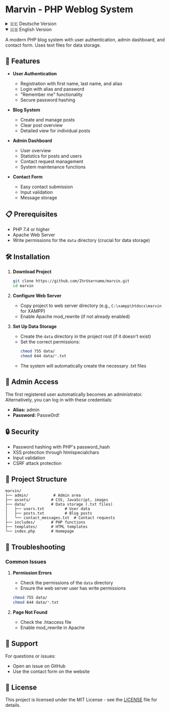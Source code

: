 # Marvin - PHP Weblog System

<details>
<summary>🇩🇪 Deutsche Version</summary>

Ein modernes PHP-Blogsystem mit Benutzer-Authentifizierung, Admin-Dashboard und Kontaktformular. Verwendet Textdateien zur Datenspeicherung.

## 🚀 Features

- **Benutzer-Authentifizierung**
  - Registrierung mit Vorname, Nachname und Alias
  - Login mit Alias und Passwort
  - "Angemeldet bleiben" Funktion
  - Sicheres Passwort-Hashing

- **Blog-System**
  - Beiträge erstellen und verwalten
  - Übersichtliche Beitragsliste
  - Detailansicht für einzelne Beiträge

- **Admin-Dashboard**
  - Benutzerübersicht
  - Statistiken zu Beiträgen und Benutzern
  - Kontaktanfragen-Verwaltung
  - System-Wartungsfunktionen

- **Kontaktformular**
  - Einfache Kontaktaufnahme
  - Validierung der Eingaben
  - Speicherung der Nachrichten

## 📋 Voraussetzungen

- PHP 7.4 oder höher
- Apache Webserver
- Schreibrechte für das `data` Verzeichnis (wichtig für die Datenspeicherung)

## 🛠 Installation

1. **Projekt herunterladen**
   ```bash
   git clone https://github.com/IhrUsername/marvin.git
   cd marvin
   ```

2. **Webserver konfigurieren**
   - Projekt in das Webserver-Verzeichnis kopieren (z.B. `C:\xampp\htdocs\marvin` für XAMPP)
   - Apache mod_rewrite aktivieren (falls noch nicht geschehen)

3. **Datenspeicherung einrichten**
   - Erstellen Sie das Verzeichnis `data` im Projektroot (falls nicht vorhanden)
   - Setzen Sie die korrekten Schreibrechte:
     ```bash
     chmod 755 data/
     chmod 644 data/*.txt
     ```
   - Das System erstellt automatisch die benötigten .txt Dateien

## 👤 Admin-Zugang

Der erste registrierte Benutzer wird automatisch zum Administrator. 
Alternativ können Sie sich mit diesen Zugangsdaten einloggen:

- **Alias:** admin
- **Passwort:** Passw0rd!

## 🔒 Sicherheit

- Passwort-Hashing mit PHP's password_hash
- XSS-Schutz durch htmlspecialchars
- Validierung aller Eingaben
- Schutz vor CSRF-Angriffen

## 📁 Projektstruktur

```
marvin/
├── admin/           # Admin-Bereich
├── assets/         # CSS, JavaScript, Bilder
├── data/           # Datenspeicherung (.txt Dateien)
│   ├── users.txt         # Benutzerdaten
│   ├── posts.txt         # Blog-Beiträge
│   └── contact_messages.txt  # Kontaktanfragen
├── includes/       # PHP-Funktionen
├── templates/      # HTML-Templates
└── index.php       # Startseite
```

## 🛟 Fehlerbehebung

### Häufige Probleme

1. **Schreibrechte-Fehler**
   - Überprüfen Sie die Berechtigungen des `data` Verzeichnisses
   - Stellen Sie sicher, dass der Webserver-Benutzer Schreibrechte hat
   ```bash
   chmod 755 data/
   chmod 644 data/*.txt
   ```

2. **Seite nicht gefunden**
   - Überprüfen Sie die .htaccess-Datei
   - Aktivieren Sie mod_rewrite in Apache

## 📧 Support

Bei Fragen oder Problemen:
- Issue auf GitHub öffnen
- Kontaktformular auf der Website nutzen

## 📝 Lizenz

Dieses Projekt ist unter der MIT-Lizenz lizenziert. Details in der [LICENSE](LICENSE) Datei.

</details>

<details open>
<summary>🇬🇧 English Version</summary>

A modern PHP blog system with user authentication, admin dashboard, and contact form. Uses text files for data storage.

## 🚀 Features

- **User Authentication**
  - Registration with first name, last name, and alias
  - Login with alias and password
  - "Remember me" functionality
  - Secure password hashing

- **Blog System**
  - Create and manage posts
  - Clear post overview
  - Detailed view for individual posts

- **Admin Dashboard**
  - User overview
  - Statistics for posts and users
  - Contact request management
  - System maintenance functions

- **Contact Form**
  - Easy contact submission
  - Input validation
  - Message storage

## 📋 Prerequisites

- PHP 7.4 or higher
- Apache Web Server
- Write permissions for the `data` directory (crucial for data storage)

## 🛠 Installation

1. **Download Project**
   ```bash
   git clone https://github.com/IhrUsername/marvin.git
   cd marvin
   ```

2. **Configure Web Server**
   - Copy project to web server directory (e.g., `C:\xampp\htdocs\marvin` for XAMPP)
   - Enable Apache mod_rewrite (if not already enabled)

3. **Set Up Data Storage**
   - Create the `data` directory in the project root (if it doesn't exist)
   - Set the correct permissions:
     ```bash
     chmod 755 data/
     chmod 644 data/*.txt
     ```
   - The system will automatically create the necessary .txt files

## 👤 Admin Access

The first registered user automatically becomes an administrator.
Alternatively, you can log in with these credentials:

- **Alias:** admin
- **Password:** Passw0rd!

## 🔒 Security

- Password hashing with PHP's password_hash
- XSS protection through htmlspecialchars
- Input validation
- CSRF attack protection

## 📁 Project Structure

```
marvin/
├── admin/           # Admin area
├── assets/         # CSS, JavaScript, images
├── data/           # Data storage (.txt files)
│   ├── users.txt         # User data
│   ├── posts.txt         # Blog posts
│   └── contact_messages.txt  # Contact requests
├── includes/       # PHP functions
├── templates/      # HTML templates
└── index.php       # Homepage
```

## 🛟 Troubleshooting

### Common Issues

1. **Permission Errors**
   - Check the permissions of the `data` directory
   - Ensure the web server user has write permissions
   ```bash
   chmod 755 data/
   chmod 644 data/*.txt
   ```

2. **Page Not Found**
   - Check the .htaccess file
   - Enable mod_rewrite in Apache

## 📧 Support

For questions or issues:
- Open an issue on GitHub
- Use the contact form on the website

## 📝 License

This project is licensed under the MIT License - see the [LICENSE](LICENSE) file for details.

</details>